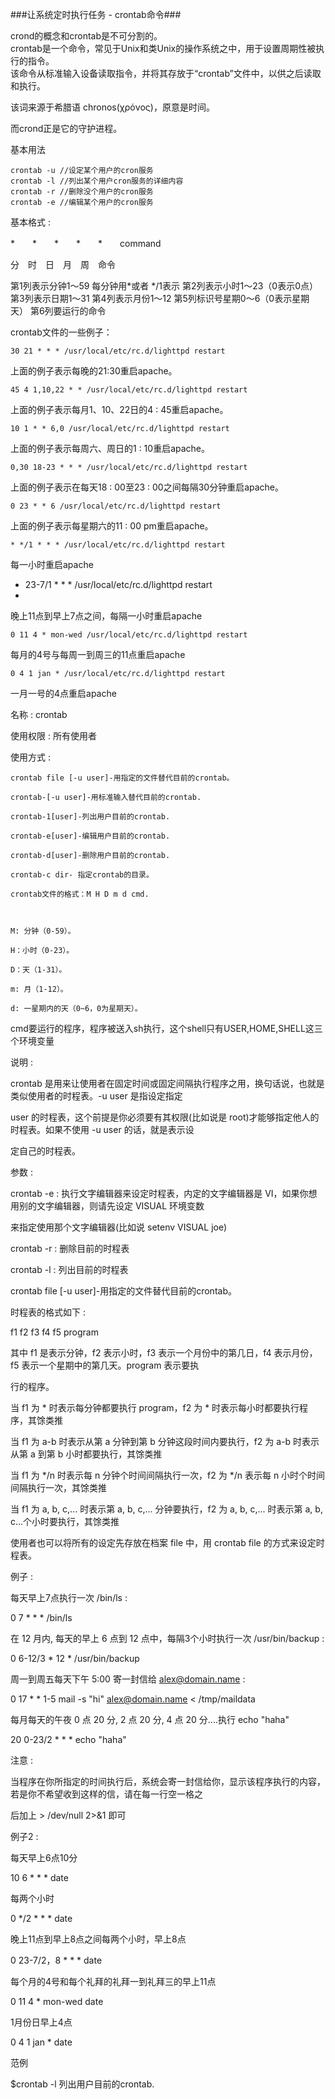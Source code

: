 ###让系统定时执行任务 - crontab命令###

crond的概念和crontab是不可分割的。  
crontab是一个命令，常见于Unix和类Unix的操作系统之中，用于设置周期性被执行的指令。  
该命令从标准输入设备读取指令，并将其存放于“crontab”文件中，以供之后读取和执行。

该词来源于希腊语 chronos(χρόνος)，原意是时间。

而crond正是它的守护进程。

基本用法

    crontab -u //设定某个用户的cron服务
	crontab -l //列出某个用户cron服务的详细内容
	crontab -r //删除没个用户的cron服务
	crontab -e //编辑某个用户的cron服务

基本格式 :

*　　*　　*　　*　　*　　command

分　时　日　月　周　命令

第1列表示分钟1～59 每分钟用*或者 */1表示
第2列表示小时1～23（0表示0点）
第3列表示日期1～31
第4列表示月份1～12
第5列标识号星期0～6（0表示星期天）
第6列要运行的命令

crontab文件的一些例子：

	30 21 * * * /usr/local/etc/rc.d/lighttpd restart

上面的例子表示每晚的21:30重启apache。

	45 4 1,10,22 * * /usr/local/etc/rc.d/lighttpd restart

上面的例子表示每月1、10、22日的4 : 45重启apache。

	10 1 * * 6,0 /usr/local/etc/rc.d/lighttpd restart

上面的例子表示每周六、周日的1 : 10重启apache。

	0,30 18-23 * * * /usr/local/etc/rc.d/lighttpd restart

上面的例子表示在每天18 : 00至23 : 00之间每隔30分钟重启apache。

	0 23 * * 6 /usr/local/etc/rc.d/lighttpd restart

上面的例子表示每星期六的11 : 00 pm重启apache。

	* */1 * * * /usr/local/etc/rc.d/lighttpd restart
每一小时重启apache

* 23-7/1 * * * /usr/local/etc/rc.d/lighttpd restart
* 
晚上11点到早上7点之间，每隔一小时重启apache

	0 11 4 * mon-wed /usr/local/etc/rc.d/lighttpd restart

每月的4号与每周一到周三的11点重启apache

	0 4 1 jan * /usr/local/etc/rc.d/lighttpd restart

一月一号的4点重启apache

名称 : crontab

使用权限 : 所有使用者

使用方式 :

	crontab file [-u user]-用指定的文件替代目前的crontab。

	crontab-[-u user]-用标准输入替代目前的crontab.

	crontab-1[user]-列出用户目前的crontab.

	crontab-e[user]-编辑用户目前的crontab.

	crontab-d[user]-删除用户目前的crontab.

	crontab-c dir- 指定crontab的目录。

	crontab文件的格式：M H D m d cmd.

 

	M: 分钟（0-59）。

	H：小时（0-23）。

	D：天（1-31）。

	m: 月（1-12）。

	d: 一星期内的天（0~6，0为星期天）。

cmd要运行的程序，程序被送入sh执行，这个shell只有USER,HOME,SHELL这三个环境变量

说明 :

crontab 是用来让使用者在固定时间或固定间隔执行程序之用，换句话说，也就是类似使用者的时程表。-u user 是指设定指定

user 的时程表，这个前提是你必须要有其权限(比如说是 root)才能够指定他人的时程表。如果不使用 -u user 的话，就是表示设

定自己的时程表。

 
参数 :

crontab -e : 执行文字编辑器来设定时程表，内定的文字编辑器是 VI，如果你想用别的文字编辑器，则请先设定 VISUAL 环境变数

来指定使用那个文字编辑器(比如说 setenv VISUAL joe)

crontab -r : 删除目前的时程表

crontab -l : 列出目前的时程表

crontab file [-u user]-用指定的文件替代目前的crontab。

时程表的格式如下 :

f1 f2 f3 f4 f5 program

其中 f1 是表示分钟，f2 表示小时，f3 表示一个月份中的第几日，f4 表示月份，f5 表示一个星期中的第几天。program 表示要执

行的程序。

当 f1 为 * 时表示每分钟都要执行 program，f2 为 * 时表示每小时都要执行程序，其馀类推

当 f1 为 a-b 时表示从第 a 分钟到第 b 分钟这段时间内要执行，f2 为 a-b 时表示从第 a 到第 b 小时都要执行，其馀类推

当 f1 为 */n 时表示每 n 分钟个时间间隔执行一次，f2 为 */n 表示每 n 小时个时间间隔执行一次，其馀类推

当 f1 为 a, b, c,... 时表示第 a, b, c,... 分钟要执行，f2 为 a, b, c,... 时表示第 a, b, c...个小时要执行，其馀类推

使用者也可以将所有的设定先存放在档案 file 中，用 crontab file 的方式来设定时程表。

例子 :

每天早上7点执行一次 /bin/ls :

0 7 * * * /bin/ls

在 12 月内, 每天的早上 6 点到 12 点中，每隔3个小时执行一次 /usr/bin/backup :

0 6-12/3 * 12 * /usr/bin/backup

周一到周五每天下午 5:00 寄一封信给 alex@domain.name :

0 17 * * 1-5 mail -s "hi" alex@domain.name < /tmp/maildata

每月每天的午夜 0 点 20 分, 2 点 20 分, 4 点 20 分....执行 echo "haha"

20 0-23/2 * * * echo "haha"

注意 :

当程序在你所指定的时间执行后，系统会寄一封信给你，显示该程序执行的内容，若是你不希望收到这样的信，请在每一行空一格之

后加上 > /dev/null 2>&1 即可

 

例子2 :

每天早上6点10分

10 6 * * * date

每两个小时

0 */2 * * * date

晚上11点到早上8点之间每两个小时，早上8点

0 23-7/2，8 * * * date

每个月的4号和每个礼拜的礼拜一到礼拜三的早上11点

0 11 4 * mon-wed date

1月份日早上4点

0 4 1 jan * date

范例

$crontab -l 列出用户目前的crontab. 
